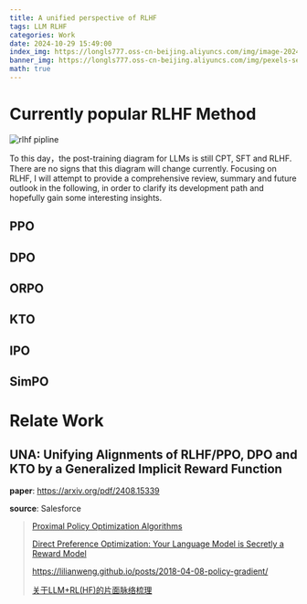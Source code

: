 ```yaml
---
title: A unified perspective of RLHF
tags: LLM RLHF
categories: Work
date: 2024-10-29 15:49:00
index_img: https://longls777.oss-cn-beijing.aliyuncs.com/img/image-20241030133028665.png
banner_img: https://longls777.oss-cn-beijing.aliyuncs.com/img/pexels-sergey-pesterev-69811391-14578422.jpg
math: true
---
```


# Currently popular RLHF Method

![rlhf pipline](https://longls777.oss-cn-beijing.aliyuncs.com/img/image-20241030133028665-20241101110743521.png)

To this day，the post-training diagram for LLMs is still CPT, SFT and RLHF. There are no signs that this diagram will change currently. Focusing on RLHF, I will attempt to provide a comprehensive review, summary and future outlook in the following, in order to clarify its development path and hopefully gain some interesting insights.

## PPO



## DPO

## ORPO

## KTO

## IPO

## SimPO



# Relate Work

## UNA: Unifying Alignments of RLHF/PPO, DPO and KTO by a Generalized Implicit Reward Function

**paper**: https://arxiv.org/pdf/2408.15339

**source**: Salesforce























> [Proximal Policy Optimization Algorithms](https://arxiv.org/pdf/1707.06347)
>
> [Direct Preference Optimization: Your Language Model is Secretly a Reward Model](https://arxiv.org/pdf/2305.18290)
>
> https://lilianweng.github.io/posts/2018-04-08-policy-gradient/
>
> [关于LLM+RL(HF)的片面脉络梳理](https://zhuanlan.zhihu.com/p/1686790674)